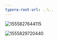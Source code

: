 ```yaml
---
typora-root-url: ..\..
---
```


![1555827644115](/note/image/1555827644115.png)



![1555829720440](/note/_posts/1555829720440.png)